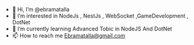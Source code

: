 - 👋 Hi, I’m @ebramatalla
- 👀 I’m interested in NodeJs , NestJs , WebSocket ,GameDevelopment , DotNet
- 🌱 I’m currently learning Advanced Tobic in NodeJS And DotNet
- 📫 How to reach me Ebramatalla@gmail.com

<!---
ebramatalla/ebramatalla is a ✨ special ✨ repository because its `README.md` (this file) appears on your GitHub profile.
You can click the Preview link to take a look at your changes.
--->

